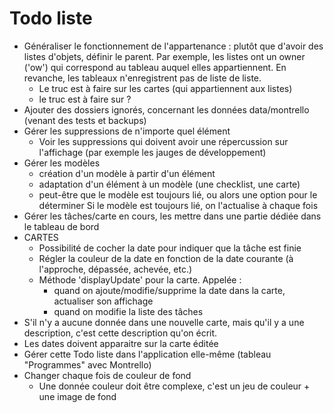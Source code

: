 # Todo liste

* Généraliser le fonctionnement de l'appartenance : plutôt que d'avoir des listes d'objets, définir le parent. Par exemple, les listes ont un owner ('ow') qui correspond au tableau auquel elles appartiennent. En revanche, les tableaux n'enregistrent pas de liste de liste.
  * Le truc est à faire sur les cartes (qui appartiennent aux listes)
  * le truc est à faire sur ?
* Ajouter des dossiers ignorés, concernant les données data/montrello (venant des tests et backups)
* Gérer les suppressions de n'importe quel élément
  * Voir les suppressions qui doivent avoir une répercussion sur l'affichage (par exemple les jauges de développement)
* Gérer les modèles
  - création d'un modèle à partir d'un élément
  - adaptation d'un élément à un modèle (une checklist, une carte)
  - peut-être que le modèle est toujours lié, ou alors une option pour le déterminer
    Si le modèle est toujours lié, on l'actualise à chaque fois
* Gérer les tâches/carte en cours, les mettre dans une partie dédiée dans le tableau de bord
* CARTES
  * Possibilité de cocher la date pour indiquer que la tâche est finie
  * Régler la couleur de la date en fonction de la date courante (à l'approche, dépassée, achevée, etc.)
  * Méthode 'displayUpdate' pour la carte. Appelée :
    * quand on ajoute/modifie/supprime la date dans la carte, actualiser son affichage
    * quand on modifie la liste des tâches
* S'il n'y a aucune donnée dans une nouvelle carte, mais qu'il y a une description, c'est cette description qu'on écrit.
* Les dates doivent apparaitre sur la carte éditée
* Gérer cette Todo liste dans l'application elle-même (tableau "Programmes" avec Montrello)
* Changer chaque fois de couleur de fond
  * Une donnée couleur doit être complexe, c'est un jeu de couleur + une image de fond